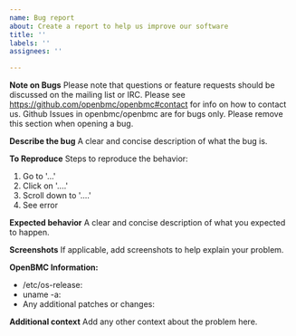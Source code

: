 ```yaml
---
name: Bug report
about: Create a report to help us improve our software
title: ''
labels: ''
assignees: ''

---
```


**Note on Bugs**
Please note that questions or feature requests should be discussed on the mailing list or IRC. Please see https://github.com/openbmc/openbmc#contact for info on how to contact us. Github Issues in openbmc/openbmc are for bugs only. Please remove this section when opening a bug.

**Describe the bug**
A clear and concise description of what the bug is.

**To Reproduce**
Steps to reproduce the behavior:
1. Go to '...'
2. Click on '....'
3. Scroll down to '....'
4. See error

**Expected behavior**
A clear and concise description of what you expected to happen.

**Screenshots**
If applicable, add screenshots to help explain your problem.

**OpenBMC Information:**
 - /etc/os-release: 
 - uname -a:
 - Any additional patches or changes: 

**Additional context**
Add any other context about the problem here.
